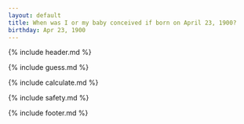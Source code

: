 ```yaml
---
layout: default
title: When was I or my baby conceived if born on April 23, 1900?
birthday: Apr 23, 1900
---
```


{% include header.md %}

{% include guess.md %}

{% include calculate.md %}

{% include safety.md %}

{% include footer.md %}



